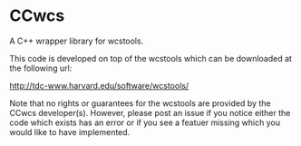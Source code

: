 # CCwcs

A C++ wrapper library for wcstools.

This code is developed on top of the wcstools which can be downloaded
at the following url:

http://tdc-www.harvard.edu/software/wcstools/

Note that no rights or guarantees for the wcstools are provided by
the CCwcs developer(s). However, please post an issue if you notice
either the code which exists has an error or if you see a featuer
missing which you would like to have implemented.
